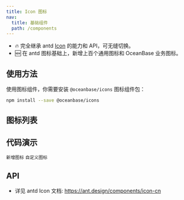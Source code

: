 ```yaml
---
title: Icon 图标
nav:
  title: 基础组件
  path: /components
---
```


- 🔥 完全继承 antd [Icon](https://ant.design/components/button-cn) 的能力和 API，可无缝切换。
- 🆕 在 antd 图标基础上，新增上百个通用图标和 OceanBase 业务图标。

## 使用方法

使用图标组件，你需要安装 `@oceanbase/icons` 图标组件包：

```bash
npm install --save @oceanbase/icons
```

## 图标列表

<IconSearch></IconSearch>

## 代码演示

<!-- prettier-ignore -->
<code src="./demo/new.tsx">新增图标</code>
<code src="./demo/custom.tsx">自定义图标</code>

## API

- 详见 antd Icon 文档: https://ant.design/components/icon-cn
